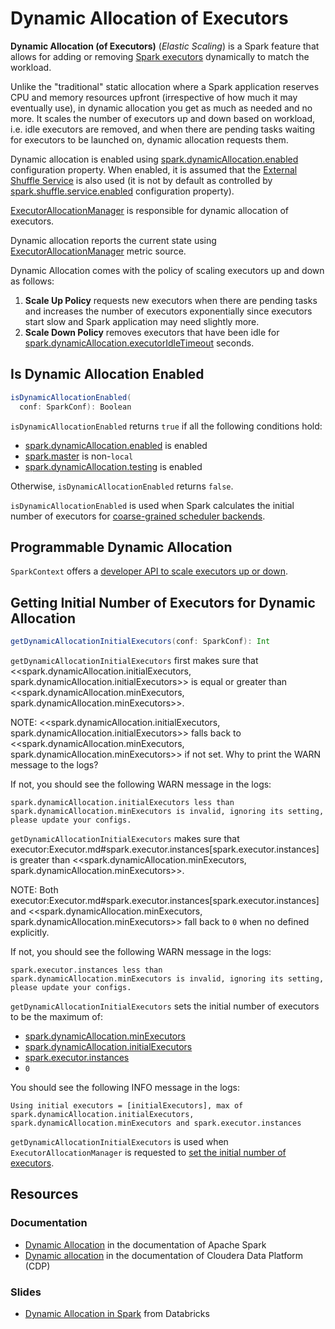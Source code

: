 # Dynamic Allocation of Executors

**Dynamic Allocation (of Executors)** (_Elastic Scaling_) is a Spark feature that allows for adding or removing [Spark executors](../executor/Executor.md) dynamically to match the workload.

Unlike the "traditional" static allocation where a Spark application reserves CPU and memory resources upfront (irrespective of how much it may eventually use), in dynamic allocation you get as much as needed and no more. It scales the number of executors up and down based on workload, i.e. idle executors are removed, and when there are pending tasks waiting for executors to be launched on, dynamic allocation requests them.

Dynamic allocation is enabled using [spark.dynamicAllocation.enabled](configuration-properties.md#spark.dynamicAllocation.enabled) configuration property. When enabled, it is assumed that the [External Shuffle Service](../external-shuffle-service/ExternalShuffleService.md) is also used (it is not by default as controlled by [spark.shuffle.service.enabled](../configuration-properties.md#spark.shuffle.service.enabled) configuration property).

[ExecutorAllocationManager](ExecutorAllocationManager.md) is responsible for dynamic allocation of executors.

Dynamic allocation reports the current state using [ExecutorAllocationManager](ExecutorAllocationManagerSource.md) metric source.

Dynamic Allocation comes with the policy of scaling executors up and down as follows:

1. **Scale Up Policy** requests new executors when there are pending tasks and increases the number of executors exponentially since executors start slow and Spark application may need slightly more.
2. **Scale Down Policy** removes executors that have been idle for [spark.dynamicAllocation.executorIdleTimeout](configuration-properties.md#spark.dynamicAllocation.executorIdleTimeout) seconds.

## <span id="isDynamicAllocationEnabled"> Is Dynamic Allocation Enabled

```scala
isDynamicAllocationEnabled(
  conf: SparkConf): Boolean
```

`isDynamicAllocationEnabled` returns `true` if all the following conditions hold:

* [spark.dynamicAllocation.enabled](configuration-properties.md#spark.dynamicAllocation.enabled) is enabled
* [spark.master](../configuration-properties.md#spark.master) is non-`local`
* [spark.dynamicAllocation.testing](configuration-properties.md#spark.dynamicAllocation.testing) is enabled

Otherwise, `isDynamicAllocationEnabled` returns `false`.

`isDynamicAllocationEnabled` is used when Spark calculates the initial number of executors for [coarse-grained scheduler backends](../scheduler/CoarseGrainedSchedulerBackend.md).

## Programmable Dynamic Allocation

`SparkContext` offers a [developer API to scale executors up or down](../SparkContext.md#dynamic-allocation).

## <span id="getDynamicAllocationInitialExecutors"> Getting Initial Number of Executors for Dynamic Allocation

```scala
getDynamicAllocationInitialExecutors(conf: SparkConf): Int
```

`getDynamicAllocationInitialExecutors` first makes sure that <<spark.dynamicAllocation.initialExecutors, spark.dynamicAllocation.initialExecutors>> is equal or greater than <<spark.dynamicAllocation.minExecutors, spark.dynamicAllocation.minExecutors>>.

NOTE: <<spark.dynamicAllocation.initialExecutors, spark.dynamicAllocation.initialExecutors>> falls back to <<spark.dynamicAllocation.minExecutors, spark.dynamicAllocation.minExecutors>> if not set. Why to print the WARN message to the logs?

If not, you should see the following WARN message in the logs:

```text
spark.dynamicAllocation.initialExecutors less than spark.dynamicAllocation.minExecutors is invalid, ignoring its setting, please update your configs.
```

`getDynamicAllocationInitialExecutors` makes sure that executor:Executor.md#spark.executor.instances[spark.executor.instances] is greater than <<spark.dynamicAllocation.minExecutors, spark.dynamicAllocation.minExecutors>>.

NOTE: Both executor:Executor.md#spark.executor.instances[spark.executor.instances] and <<spark.dynamicAllocation.minExecutors, spark.dynamicAllocation.minExecutors>> fall back to `0` when no defined explicitly.

If not, you should see the following WARN message in the logs:

```text
spark.executor.instances less than spark.dynamicAllocation.minExecutors is invalid, ignoring its setting, please update your configs.
```

`getDynamicAllocationInitialExecutors` sets the initial number of executors to be the maximum of:

* [spark.dynamicAllocation.minExecutors](configuration-properties.md#spark.dynamicAllocation.minExecutors)
* [spark.dynamicAllocation.initialExecutors](configuration-properties.md#spark.dynamicAllocation.initialExecutors)
* [spark.executor.instances](../executor/Executor.md#spark.executor.instances)
* `0`

You should see the following INFO message in the logs:

```text
Using initial executors = [initialExecutors], max of spark.dynamicAllocation.initialExecutors, spark.dynamicAllocation.minExecutors and spark.executor.instances
```

`getDynamicAllocationInitialExecutors` is used when `ExecutorAllocationManager` is requested to [set the initial number of executors](ExecutorAllocationManager.md#initialNumExecutors).

## Resources

### Documentation

* [Dynamic Allocation](https://spark.apache.org/docs/latest/configuration.html#dynamic-allocation) in the documentation of Apache Spark
* [Dynamic allocation](https://docs.cloudera.com/runtime/latest/running-spark-applications/topics/spark-yarn-dynamic-allocation.html) in the documentation of Cloudera Data Platform (CDP)

### Slides

* [Dynamic Allocation in Spark](http://www.slideshare.net/databricks/dynamic-allocation-in-spark) from Databricks
